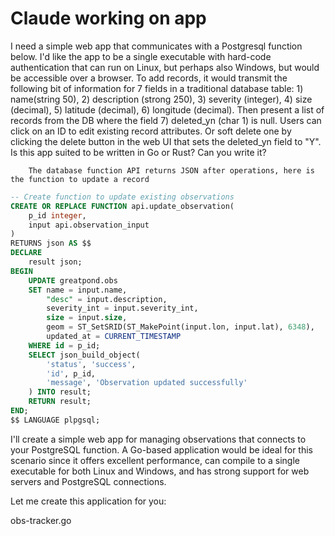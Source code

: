 # Claude working on app

I need a simple web app that  communicates with a Postgresql function below. I'd like the app to be a single executable with hard-code authentication that can run on Linux, but perhaps also Windows, but would be accessible over a browser. To add records, it would transmit the following bit of information for 7 fields in a traditional database table: 1) name(string 50), 2) description (strong 250), 3) severity (integer), 4) size (decimal), 5) latitude (decimal), 6) longitude (decimal). Then present a list of records from the DB where the field 7) deleted_yn (char 1) is null. Users can click on an ID to edit existing record attributes. Or soft delete one by clicking the delete button in the web UI that sets the deleted_yn field to "Y".  Is this app suited to be written in Go or Rust? Can you write it?

        The database function API returns JSON after operations, here is the function to update a record 

```.sql
-- Create function to update existing observations
CREATE OR REPLACE FUNCTION api.update_observation(
    p_id integer,
    input api.observation_input
)
RETURNS json AS $$
DECLARE
    result json;
BEGIN
    UPDATE greatpond.obs
    SET name = input.name,
        "desc" = input.description,
        severity_int = input.severity_int,
        size = input.size,
        geom = ST_SetSRID(ST_MakePoint(input.lon, input.lat), 6348),
        updated_at = CURRENT_TIMESTAMP
    WHERE id = p_id;
    SELECT json_build_object(
        'status', 'success',
        'id', p_id,
        'message', 'Observation updated successfully'
    ) INTO result;
    RETURN result;
END;
$$ LANGUAGE plpgsql;
```

I'll create a simple web app for managing observations that connects to your PostgreSQL function. A Go-based application would be ideal for this scenario since it offers excellent performance, can compile to a single executable for both Linux and Windows, and has strong support for web servers and PostgreSQL connections.

Let me create this application for you:

obs-tracker.go
